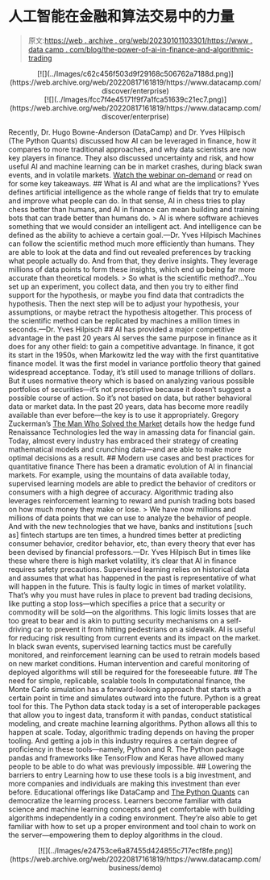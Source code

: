 # 人工智能在金融和算法交易中的力量

> 原文:[https://web . archive . org/web/20230101103301/https://www . data camp . com/blog/the-power-of-ai-in-finance-and-algorithmic-trading](https://web.archive.org/web/20230101103301/https://www.datacamp.com/blog/the-power-of-ai-in-finance-and-algorithmic-trading)

<center>[![](../Images/c62c456f503d9f29168c506762a7188d.png)](https://web.archive.org/web/20220817161819/https://www.datacamp.com/discover/enterprise)</center>

<center>[![](../Images/fcc7f4e45171f9f7a1fca51639c21ec7.png)](https://web.archive.org/web/20220817161819/https://www.datacamp.com/discover/enterprise)</center>

Recently, Dr. Hugo Bowne-Anderson (DataCamp) and Dr. Yves Hilpisch (The Python Quants) discussed how AI can be leveraged in finance, how it compares to more traditional approaches, and why data scientists are now key players in finance. They also discussed uncertainty and risk, and how useful AI and machine learning can be in market crashes, during black swan events, and in volatile markets. [Watch the webinar on-demand](https://web.archive.org/web/20220817161819/https://www.datacamp.com/resources/webinars/ai-finance-and-algorithmic-trading) or read on for some key takeaways. ## What is AI and what are the implications? Yves defines artificial intelligence as the whole range of fields that try to emulate and improve what people can do. In that sense, AI in chess tries to play chess better than humans, and AI in finance can mean building and training bots that can trade better than humans do. > AI is where software achieves something that we would consider an intelligent act. And intelligence can be defined as the ability to achieve a certain goal.—Dr. Yves Hilpisch Machines can follow the scientific method much more efficiently than humans. They are able to look at the data and find out revealed preferences by tracking what people actually do. And from that, they derive insights. They leverage millions of data points to form these insights, which end up being far more accurate than theoretical models. > So what is the scientific method?...You set up an experiment, you collect data, and then you try to either find support for the hypothesis, or maybe you find data that contradicts the hypothesis. Then the next step will be to adjust your hypothesis, your assumptions, or maybe retract the hypothesis altogether. This process of the scientific method can be replicated by machines a million times in seconds.—Dr. Yves Hilpisch ## AI has provided a major competitive advantage in the past 20 years AI serves the same purpose in finance as it does for any other field: to gain a competitive advantage. In finance, it got its start in the 1950s, when Markowitz led the way with the first quantitative finance model. It was the first model in variance portfolio theory that gained widespread acceptance. Today, it’s still used to manage trillions of dollars. But it uses normative theory which is based on analyzing various possible portfolios of securities—it’s not prescriptive because it doesn’t suggest a possible course of action. So it’s not based on data, but rather behavioral data or market data. In the past 20 years, data has become more readily available than ever before—the key is to use it appropriately. Gregory Zuckerman’s [The Man Who Solved the Market](https://web.archive.org/web/20220817161819/https://www.amazon.com/dp/B07NLFC63Y/ref=dp-kindle-redirect?_encoding=UTF8&btkr=1) details how the hedge fund Renaissance Technologies led the way in amassing data for financial gain. Today, almost every industry has embraced their strategy of creating mathematical models and crunching data—and are able to make more optimal decisions as a result. ## Modern use cases and best practices for quantitative finance There has been a dramatic evolution of AI in financial markets. For example, using the mountains of data available today, supervised learning models are able to predict the behavior of creditors or consumers with a high degree of accuracy. Algorithmic trading also leverages reinforcement learning to reward and punish trading bots based on how much money they make or lose. > We have now millions and millions of data points that we can use to analyze the behavior of people. And with the new technologies that we have, banks and institutions [such as] fintech startups are ten times, a hundred times better at predicting consumer behavior, creditor behavior, etc, than every theory that ever has been devised by financial professors.—Dr. Yves Hilpisch But in times like these where there is high market volatility, it’s clear that AI in finance requires safety precautions. Supervised learning relies on historical data and assumes that what has happened in the past is representative of what will happen in the future. This is faulty logic in times of market volatility. That’s why you must have rules in place to prevent bad trading decisions, like putting a stop loss—which specifies a price that a security or commodity will be sold—on the algorithms. This logic limits losses that are too great to bear and is akin to putting security mechanisms on a self-driving car to prevent it from hitting pedestrians on a sidewalk. AI is useful for reducing risk resulting from current events and its impact on the market. In black swan events, supervised learning tactics must be carefully monitored, and reinforcement learning can be used to retrain models based on new market conditions. Human intervention and careful monitoring of deployed algorithms will still be required for the foreseeable future. ## The need for simple, replicable, scalable tools In computational finance, the Monte Carlo simulation has a forward-looking approach that starts with a certain point in time and simulates outward into the future. Python is a great tool for this. The Python data stack today is a set of interoperable packages that allow you to ingest data, transform it with pandas, conduct statistical modeling, and create machine learning algorithms. Python allows all this to happen at scale. Today, algorithmic trading depends on having the proper tooling. And getting a job in this industry requires a certain degree of proficiency in these tools—namely, Python and R. The Python package pandas and frameworks like TensorFlow and Keras have allowed many people to be able to do what was previously impossible. ## Lowering the barriers to entry Learning how to use these tools is a big investment, and more companies and individuals are making this investment than ever before. Educational offerings like DataCamp and [The Python Quants](https://web.archive.org/web/20220817161819/https://home.tpq.io/) can democratize the learning process. Learners become familiar with data science and machine learning concepts and get comfortable with building algorithms independently in a coding environment. They’re also able to get familiar with how to set up a proper environment and tool chain to work on the server—empowering them to deploy algorithms in the cloud.

<center>[![](../Images/e24753ce6a87455d424855c717ecf8fe.png)](https://web.archive.org/web/20220817161819/https://www.datacamp.com/business/demo)</center>